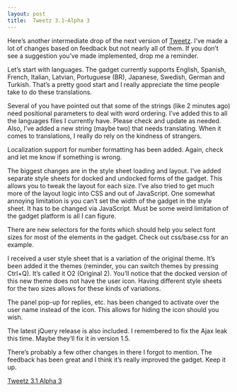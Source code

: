 ```yaml
---
layout: post
title:  Tweetz 3.1–Alpha 3
---
```

Here’s another intermediate drop of the next version of [Tweetz](/tweetz). I’ve made a lot of changes based on feedback but not nearly all of them. If you don’t see a suggestion you’ve made implemented, drop me a reminder.

Let’s start with languages. The gadget currently supports English, Spanish, French, Italian, Latvian, Portuguese (BR), Japanese, Swedish, German and Turkish. That’s a pretty good start and I really appreciate the time people take to do these translations.

Several of you have pointed out that some of the strings (like 2 minutes ago) need positional parameters to deal with word ordering. I’ve added this to all the languages files I currently have. Please check and update as needed. Also, I’ve added a new string (maybe two) that needs translating. When it comes to translations, I really do rely on the kindness of strangers.

Localization support for number formatting has been added. Again, check and let me know if something is wrong.

The biggest changes are in the style sheet loading and layout. I’ve added separate style sheets for docked and undocked forms of the gadget. This allows you to tweak the layout for each size. I’ve also tried to get much more of the layout logic into CSS and out of JavaScript. One somewhat annoying limitation is you can’t set the width of the gadget in the style sheet. It has to be changed via JavaScript. Must be some weird limitation of the gadget platform is all I can figure.

There are new selectors for the fonts which should help you select font sizes for most of the elements in the gadget. Check out css/base.css for an example.

I received a user style sheet that is a variation of the original theme. It’s been added it the themes (reminder, you can switch themes by pressing Ctrl+Q). It’s called it O2 (Original 2). You’ll notice that the docked version of this new theme does not have the user icon. Having different style sheets for the two sizes allows for these kinds of variations.

The panel pop-up for replies, etc. has been changed to activate over the user name instead of the icon. This allows for hiding the icon should you wish.

The latest jQuery release is also included. I remembered to fix the Ajax leak this time. Maybe they’ll fix it in version 1.5.

There’s probably a few other changes in there I forgot to mention. The feedback has been great and I think it’s really improved the gadget. Keep it up.

[Tweetz 3.1 Alpha 3](/download.aspx?filename=Downloads/tweetz31.gadget)
